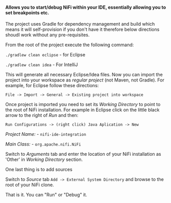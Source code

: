 #### Allows you to start/debug NiFi within your IDE, essentially allowing you to set breakpoints etc.

The project uses Gradle for dependency management and build which means it will self-provision if you don't have it therefore below directions shoudl work without any pre-requisites. 

From the root of the project execute the following command:

```./gradlew clean eclipse``` - for Eclipse

```./gradlew clean idea``` - For IntelliJ

This will generate all necessary Eclipse/Idea files. Now you can import the project into your workspace as _regular project_ (not Maven, not Gradle).
For example, for Eclipse follow these directions:

```File -> Import -> General -> Existing project into workspace```

Once project is imported you need to set its _Working Directory_ to point to the root of NiFi installation. For example in Eclipse click on the little black arrow to the right of _Run_ and then:

```Run Configurations -> (right click) Java Aplication -> New```

_Project Name:_ - ```nifi-ide-integration```

_Main Class:_ - ```org.apache.nifi.NiFi```

Switch to _Arguments_ tab and enter the location of your NiFi installation as 'Other' in _Working Directory_ section.

One last thing is to add sources

Switch to _Source_ tab ```Add -> External System Directory``` and browse to the root of your NiFi clone.

That is it. You can "Run" or "Debug" it. 





